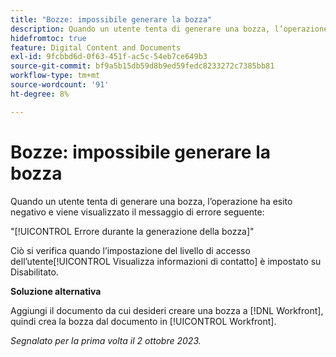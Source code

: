```yaml
---
title: "Bozze: impossibile generare la bozza"
description: Quando un utente tenta di generare una bozza, l’operazione ha esito negativo e viene visualizzato un errore.
hidefromtoc: true
feature: Digital Content and Documents
exl-id: 9fcbbd6d-0f63-451f-ac5c-54eb7ce649b3
source-git-commit: bf9a5b15db59d8b9ed59fedc8233272c7385bb81
workflow-type: tm+mt
source-wordcount: '91'
ht-degree: 8%

---
```


# Bozze: impossibile generare la bozza

Quando un utente tenta di generare una bozza, l’operazione ha esito negativo e viene visualizzato il messaggio di errore seguente:

&quot;[!UICONTROL Errore durante la generazione della bozza]&quot;

Ciò si verifica quando l’impostazione del livello di accesso dell’utente[!UICONTROL  Visualizza informazioni di contatto] è impostato su Disabilitato.

**Soluzione alternativa**

Aggiungi il documento da cui desideri creare una bozza a [!DNL Workfront], quindi crea la bozza dal documento in [!UICONTROL Workfront].

_Segnalato per la prima volta il 2 ottobre 2023._
